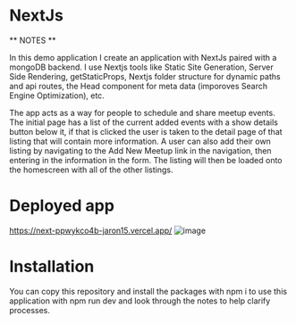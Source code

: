 # NextJs
** NOTES **

In this demo application I create an application with NextJs paired with a mongoDB backend. I use Nextjs tools like Static Site Generation, Server Side Rendering, getStaticProps, Nextjs folder structure for dynamic paths and api routes, the Head component for meta data (imporoves Search Engine Optimization), etc.

The app acts as a way for people to schedule and share meetup events. The initial page has a list of the current added events with a show details button below it, if that is clicked the user is taken to the detail page of that listing that will contain more information. A user can also add their own listing by navigating to the Add New Meetup link in the navigation, then entering in the information in the form. The listing will then be loaded onto the homescreen with all of the other listings.

# Deployed app 
https://next-ppwykco4b-jaron15.vercel.app/
![image](https://user-images.githubusercontent.com/87290877/181411148-7e31719d-e117-431d-9e7b-2fde55291ecd.png)


# Installation 
You can copy this repository and install the packages with npm i to use this application with npm run dev and look through the notes to help clarify processes.
